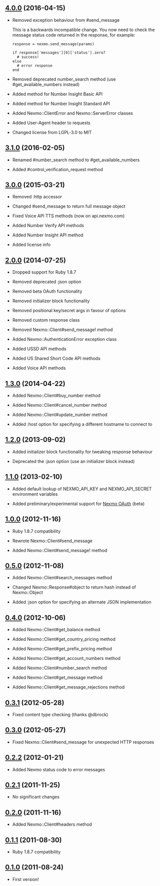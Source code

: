 ## [4.0.0](https://github.com/Nexmo/nexmo/tree/v4.0.0) (2016-04-15)

* Removed exception behaviour from #send_message

  This is a backwards incompatible change. You now need to check the message status code returned in the response, for example:

      response = nexmo.send_message(params)

      if response['messages'][0]['status'].zero?
        # success!
      else
        # error response
      end

* Removed deprecated number_search method (use #get_available_numbers instead)

* Added method for Number Insight Basic API

* Added method for Number Insight Standard API

* Added Nexmo::ClientError and Nexmo::ServerError classes

* Added User-Agent header to requests

* Changed license from LGPL-3.0 to MIT

## [3.1.0](https://github.com/Nexmo/nexmo/tree/v3.1.0) (2016-02-05)

* Renamed #number_search method to #get_available_numbers

* Added #control_verification_request method

## [3.0.0](https://github.com/Nexmo/nexmo/tree/v3.0.0) (2015-03-21)

* Removed :http accessor

* Changed #send_message to return full message object

* Fixed Voice API TTS methods (now on api.nexmo.com)

* Added Number Verify API methods

* Added Number Insight API method

* Added license info

## [2.0.0](https://github.com/Nexmo/nexmo/tree/v2.0.0) (2014-07-25)

* Dropped support for Ruby 1.8.7

* Removed deprecated :json option

* Removed beta OAuth functionality

* Removed initializer block functionality

* Removed positional key/secret args in favour of options

* Removed custom response class

* Removed Nexmo::Client#send_message! method

* Added Nexmo::AuthenticationError exception class

* Added USSD API methods

* Added US Shared Short Code API methods

* Added Voice API methods

## [1.3.0](https://github.com/Nexmo/nexmo/tree/v1.3.0) (2014-04-22)

* Added Nexmo::Client#buy_number method

* Added Nexmo::Client#cancel_number method

* Added Nexmo::Client#update_number method

* Added :host option for specifying a different hostname to connect to

## [1.2.0](https://github.com/Nexmo/nexmo/tree/v1.2.0) (2013-09-02)

* Added initializer block functionality for tweaking response behaviour

* Deprecated the :json option (use an initializer block instead)

## [1.1.0](https://github.com/Nexmo/nexmo/tree/v1.1.0) (2013-02-10)

* Added default lookup of NEXMO_API_KEY and NEXMO_API_SECRET environment variables

* Added preliminary/experimental support for [Nexmo OAuth](https://labs.nexmo.com/#oauth) (beta)

## [1.0.0](https://github.com/Nexmo/nexmo/tree/v1.0.0) (2012-11-16)

* Ruby 1.8.7 compatibility

* Rewrote Nexmo::Client#send_message

* Added Nexmo::Client#send_message! method

## [0.5.0](https://github.com/Nexmo/nexmo/tree/v0.5.0) (2012-11-08)

* Added Nexmo::Client#search_messages method

* Changed Nexmo::Response#object to return hash instead of Nexmo::Object

* Added :json option for specifying an alternate JSON implementation

## [0.4.0](https://github.com/Nexmo/nexmo/tree/v0.4.0) (2012-10-06)

* Added Nexmo::Client#get_balance method

* Added Nexmo::Client#get_country_pricing method

* Added Nexmo::Client#get_prefix_pricing method

* Added Nexmo::Client#get_account_numbers method

* Added Nexmo::Client#number_search method

* Added Nexmo::Client#get_message method

* Added Nexmo::Client#get_message_rejections method

## [0.3.1](https://github.com/Nexmo/nexmo/tree/v0.3.1) (2012-05-28)

* Fixed content type checking (thanks @dbrock)

## [0.3.0](https://github.com/Nexmo/nexmo/tree/v0.3.0) (2012-05-27)

* Fixed Nexmo::Client#send_message for unexpected HTTP responses

## [0.2.2](https://github.com/Nexmo/nexmo/tree/v0.2.2) (2012-01-21)

* Added Nexmo status code to error messages

## [0.2.1](https://github.com/Nexmo/nexmo/tree/v0.2.1) (2011-11-25)

* No significant changes

## [0.2.0](https://github.com/Nexmo/nexmo/tree/v0.2.0) (2011-11-16)

* Added Nexmo::Client#headers method

## [0.1.1](https://github.com/Nexmo/nexmo/tree/v0.1.1) (2011-08-30)

* Ruby 1.8.7 compatibility

## [0.1.0](https://github.com/Nexmo/nexmo/tree/v0.1.0) (2011-08-24)

* First version!
